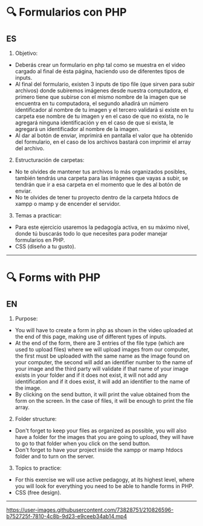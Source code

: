 # 🔍 Formularios con PHP

## ES
1. Objetivo:
- Deberás crear un formulario en php tal como se muestra en el video cargado al final de ésta página, haciendo uso de diferentes tipos de inputs.
- Al final del formulario, existen 3 inputs de tipo file (que sirven para subir archivos) donde subiremos imágenes desde nuestra computadora, el primero tiene que subirse con el mismo nombre de la imagen que se encuentra en tu computadora, el segundo añadirá un número identificador al nombre de tu imagen y el tercero validará si existe en tu carpeta ese nombre de tu imagen y en el caso de que no exista, no le agregará ninguna identificación y en el caso de que si exista, le agregará un identificador al nombre de la imagen.
- Al dar al botón de enviar, imprimirá en pantalla el valor que ha obtenido del formulario, en el caso de los archivos bastará con imprimir el array del archivo.

2. Estructuración de carpetas:
- No te olvides de mantener tus archivos lo más organizados posibles, también tendrás una carpeta para las imágenes que vayas a subir, se tendrán que ir a esa carpeta en el momento que le des al botón de enviar.
- No te olvides de tener tu proyecto dentro de la carpeta htdocs de xampp o mamp y de encender el servidor.

3. Temas a practicar:
- Para este ejercicio usaremos la pedagogía activa, en su máximo nivel, donde tú buscarás todo lo que necesites para poder manejar formularios en PHP.
- CSS (diseño a tu gusto).

---

# 🔍 Forms with PHP

## EN
1. Purpose:
- You will have to create a form in php as shown in the video uploaded at the end of this page, making use of different types of inputs.
- At the end of the form, there are 3 entries of the file type (which are used to upload files) where we will upload images from our computer, the first must be uploaded with the same name as the image found on your computer, the second will add an identifier number to the name of your image and the third party will validate if that name of your image exists in your folder and if it does not exist, it will not add any identification and if it does exist, it will add an identifier to the name of the image.
- By clicking on the send button, it will print the value obtained from the form on the screen. In the case of files, it will be enough to print the file array.

2. Folder structure:
- Don't forget to keep your files as organized as possible, you will also have a folder for the images that you are going to upload, they will have to go to that folder when you click on the send button.
- Don't forget to have your project inside the xampp or mamp htdocs folder and to turn on the server.

3. Topics to practice:
- For this exercise we will use active pedagogy, at its highest level, where you will look for everything you need to be able to handle forms in PHP.
- CSS (free design).

*** 

https://user-images.githubusercontent.com/73828751/210826596-b752725f-7810-4c8b-9d23-e9ceeb34ab14.mp4


